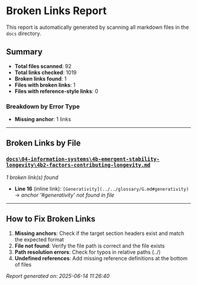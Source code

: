 # Broken Links Report

This report is automatically generated by scanning all markdown files in the `docs` directory.

## Summary

- **Total files scanned**: 92
- **Total links checked**: 1019
- **Broken links found**: 1
- **Files with broken links**: 1
- **Files with reference-style links**: 0

### Breakdown by Error Type

- **Missing anchor**: 1 links

---

## Broken Links by File

### [`docs\04-information-systems\4b-emergent-stability-longevity\4b2-factors-contributing-longevity.md`](docs/04-information-systems/4b-emergent-stability-longevity/4b2-factors-contributing-longevity.md)

*1 broken link(s) found*

- **Line 16** (inline link): `[Generativity](../../glossary/G.md#generativity)` → *anchor '#generativity' not found in file*

---

## How to Fix Broken Links

1. **Missing anchors**: Check if the target section headers exist and match the expected format
2. **File not found**: Verify the file path is correct and the file exists
3. **Path resolution errors**: Check for typos in relative paths (../)
4. **Undefined references**: Add missing reference definitions at the bottom of files

*Report generated on: 2025-06-14 11:26:40*

